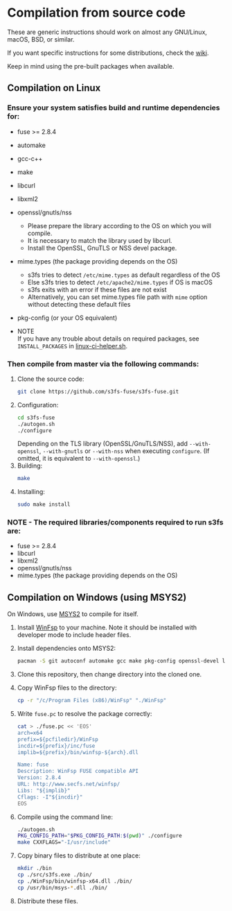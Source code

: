 # Compilation from source code

These are generic instructions should work on almost any GNU/Linux, macOS, BSD, or similar.

If you want specific instructions for some distributions, check the [wiki](https://github.com/s3fs-fuse/s3fs-fuse/wiki/Installation-Notes).

Keep in mind using the pre-built packages when available.

## Compilation on Linux

### Ensure your system satisfies build and runtime dependencies for:

* fuse >= 2.8.4
* automake
* gcc-c++
* make
* libcurl
* libxml2
* openssl/gnutls/nss
    * Please prepare the library according to the OS on which you will compile.
    * It is necessary to match the library used by libcurl.
    * Install the OpenSSL, GnuTLS or NSS devel package.
* mime.types (the package providing depends on the OS)
	* s3fs tries to detect `/etc/mime.types` as default regardless of the OS
	* Else s3fs tries to detect `/etc/apache2/mime.types` if OS is macOS
	* s3fs exits with an error if these files are not exist
	* Alternatively, you can set mime.types file path with `mime` option without detecting these default files
* pkg-config (or your OS equivalent)

* NOTE  
    If you have any trouble about details on required packages, see `INSTALL_PACKAGES` in [linux-ci-helper.sh](https://github.com/s3fs-fuse/s3fs-fuse/blob/master/.github/workflows/linux-ci-helper.sh).

### Then compile from master via the following commands:
1. Clone the source code:
    ```sh
    git clone https://github.com/s3fs-fuse/s3fs-fuse.git
    ```
2. Configuration:
    ```sh
    cd s3fs-fuse
    ./autogen.sh
    ./configure
    ```
    Depending on the TLS library (OpenSSL/GnuTLS/NSS), add `--with-openssl`, `--with-gnutls` or `--with-nss` when executing `configure`. (If omitted, it is equivalent to `--with-openssl`.)
3. Building:
    ```sh
    make
    ```
4. Installing:
    ```sh
    sudo make install
    ```

### NOTE - The required libraries/components required to run s3fs are:

* fuse >= 2.8.4
* libcurl
* libxml2
* openssl/gnutls/nss
* mime.types (the package providing depends on the OS)


## Compilation on Windows (using MSYS2)

On Windows, use [MSYS2](https://www.msys2.org/) to compile for itself.

1. Install [WinFsp](https://github.com/billziss-gh/winfsp) to your machine. Note it should be installed with developer mode to include header files.
2. Install dependencies onto MSYS2:

   ```sh
   pacman -S git autoconf automake gcc make pkg-config openssl-devel libcurl-devel libxml2-devel libzstd-devel
   ```

3. Clone this repository, then change directory into the cloned one.
4. Copy WinFsp files to the directory:

   ```sh
   cp -r "/c/Program Files (x86)/WinFsp" "./WinFsp"
   ```

5. Write `fuse.pc` to resolve the package correctly:

   ```sh
   cat > ./fuse.pc << 'EOS'
   arch=x64
   prefix=${pcfiledir}/WinFsp
   incdir=${prefix}/inc/fuse
   implib=${prefix}/bin/winfsp-${arch}.dll

   Name: fuse
   Description: WinFsp FUSE compatible API
   Version: 2.8.4
   URL: http://www.secfs.net/winfsp/
   Libs: "${implib}"
   Cflags: -I"${incdir}"
   EOS
   ```

6. Compile using the command line:

   ```sh
   ./autogen.sh
   PKG_CONFIG_PATH="$PKG_CONFIG_PATH:$(pwd)" ./configure
   make CXXFLAGS="-I/usr/include"
   ```

7. Copy binary files to distribute at one place:

   ```sh
   mkdir ./bin
   cp ./src/s3fs.exe ./bin/
   cp ./WinFsp/bin/winfsp-x64.dll ./bin/
   cp /usr/bin/msys-*.dll ./bin/
   ```

8. Distribute these files.

